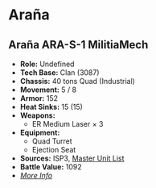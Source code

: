 # Araña
## Araña ARA-S-1 MilitiaMech
- **Role:** Undefined
- **Tech Base:** Clan (3087)
- **Chassis:** 40 tons Quad (Industrial)
- **Movement:** 5 / 8
- **Armor:** 152
- **Heat Sinks:** 15 (15)
- **Weapons:**
  - ER Medium Laser × 3
- **Equipment:**
  - Quad Turret
  - Ejection Seat
- **Sources:** ISP3, [Master Unit List](http://masterunitlist.info/Unit/Details/5798/arana-ara-s-1-militiamech)
- **Battle Value:** 1092
- [*More Info*](araña/araña_ara-s-1_militiamech.md)

